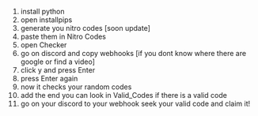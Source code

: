 1. install python
2. open installpips
3. generate you nitro codes [soon update]
4. paste them in Nitro Codes
5. open Checker
6. go on discord and copy webhooks [if you dont know where there are google or find a video]
7. click y and press Enter
8. press Enter again
9. now it checks your random codes
10. add the end you can look in Valid_Codes if there is a valid code 
11. go on your discord to your webhook seek your valid code and claim it! 